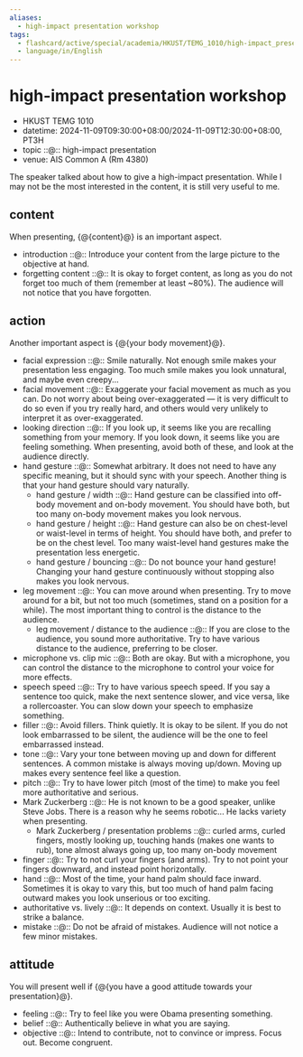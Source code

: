 ```yaml
---
aliases:
  - high-impact presentation workshop
tags:
  - flashcard/active/special/academia/HKUST/TEMG_1010/high-impact_presentation_workshop
  - language/in/English
---
```


# high-impact presentation workshop

- HKUST TEMG 1010
- datetime: 2024-11-09T09:30:00+08:00/2024-11-09T12:30:00+08:00, PT3H
- topic ::@:: high-impact presentation <!--SR:!2025-02-07,62,310!2025-02-13,67,310-->
- venue: AIS Common A (Rm 4380)

The speaker talked about how to give a high-impact presentation. While I may not be the most interested in the content, it is still very useful to me.

## content

When presenting, {@{content}@} is an important aspect. <!--SR:!2025-02-13,67,310-->

- introduction ::@:: Introduce your content from the large picture to the objective at hand. <!--SR:!2025-02-13,67,310!2025-02-07,62,310-->
- forgetting content ::@:: It is okay to forget content, as long as you do not forget too much of them (remember at least ~80%). The audience will not notice that you have forgotten. <!--SR:!2025-02-12,66,310!2025-02-05,60,310-->

## action

Another important aspect is {@{your body movement}@}. <!--SR:!2025-02-12,66,310-->

- facial expression ::@:: Smile naturally. Not enough smile makes your presentation less engaging. Too much smile makes you look unnatural, and maybe even creepy... <!--SR:!2025-03-12,84,348!2025-03-11,83,348-->
- facial movement ::@:: Exaggerate your facial movement as much as you can. Do not worry about being over-exaggerated — it is very difficult to do so even if you try really hard, and others would very unlikely to interpret it as over-exaggerated. <!--SR:!2025-02-07,56,328!2025-03-11,83,348-->
- looking direction ::@:: If you look up, it seems like you are recalling something from your memory. If you look down, it seems like you are feeling something. When presenting, avoid both of these, and look at the audience directly. <!--SR:!2025-02-13,67,310!2025-02-13,67,310-->
- hand gesture ::@:: Somewhat arbitrary. It does not need to have any specific meaning, but it should sync with your speech. Another thing is that your hand gesture should vary naturally. <!--SR:!2025-02-13,67,310!2025-02-13,67,310-->
  - hand gesture / width ::@:: Hand gesture can be classified into off-body movement and on-body movement. You should have both, but too many on-body movement makes you look nervous. <!--SR:!2025-02-13,67,310!2025-02-13,67,310-->
  - hand gesture / height ::@:: Hand gesture can also be on chest-level or waist-level in terms of height. You should have both, and prefer to be on the chest level. Too many waist-level hand gestures make the presentation less energetic. <!--SR:!2025-02-08,63,310!2025-02-13,67,310-->
  - hand gesture / bouncing ::@:: Do not bounce your hand gesture! Changing your hand gesture continuously without stopping also makes you look nervous. <!--SR:!2025-02-13,67,310!2025-02-13,67,310-->
- leg movement ::@:: You can move around when presenting. Try to move around for a bit, but not too much (sometimes, stand on a position for a while). The most important thing to control is the distance to the audience. <!--SR:!2025-02-13,67,310!2025-02-13,67,310-->
  - leg movement / distance to the audience ::@:: If you are close to the audience, you sound more authoritative. Try to have various distance to the audience, preferring to be closer. <!--SR:!2025-02-13,67,310!2025-02-04,59,310-->
- microphone vs. clip mic ::@:: Both are okay. But with a microphone, you can control the distance to the microphone to control your voice for more effects. <!--SR:!2025-02-13,67,310!2025-02-13,67,310-->
- speech speed ::@:: Try to have various speech speed. If you say a sentence too quick, make the next sentence slower, and vice versa, like a rollercoaster. You can slow down your speech to emphasize something. <!--SR:!2025-02-12,66,310!2025-02-05,60,310-->
- filler ::@:: Avoid fillers. Think quietly. It is okay to be silent. If you do not look embarrassed to be silent, the audience will be the one to feel embarrassed instead. <!--SR:!2025-02-12,66,310!2025-02-13,67,310-->
- tone ::@:: Vary your tone between moving up and down for different sentences. A common mistake is always moving up/down. Moving up makes every sentence feel like a question. <!--SR:!2025-02-13,67,310!2025-02-13,67,310-->
- pitch ::@:: Try to have lower pitch (most of the time) to make you feel more authoritative and serious. <!--SR:!2025-02-13,67,310!2025-02-12,66,310-->
- Mark Zuckerberg ::@:: He is not known to be a good speaker, unlike Steve Jobs. There is a reason why he seems robotic... He lacks variety when presenting. <!--SR:!2025-02-13,67,310!2025-02-13,67,310-->
  - Mark Zuckerberg / presentation problems ::@:: curled arms, curled fingers, mostly looking up, touching hands (makes one wants to rub), tone almost always going up, too many on-body movement <!--SR:!2025-01-22,45,290!2025-05-13,116,290-->
- finger ::@:: Try to not curl your fingers (and arms). Try to not point your fingers downward, and instead point horizontally. <!--SR:!2025-02-06,61,310!2025-02-13,67,310-->
- hand ::@:: Most of the time, your hand palm should face inward. Sometimes it is okay to vary this, but too much of hand palm facing outward makes you look unserious or too exciting. <!--SR:!2025-01-23,46,290!2025-02-03,58,310-->
- authoritative vs. lively ::@:: It depends on context. Usually it is best to strike a balance. <!--SR:!2025-02-13,67,310!2025-01-19,45,290-->
- mistake ::@:: Do not be afraid of mistakes. Audience will not notice a few minor mistakes. <!--SR:!2025-02-13,67,310!2025-02-13,67,310-->

## attitude

You will present well if {@{you have a good attitude towards your presentation}@}. <!--SR:!2025-02-02,57,310-->

- feeling ::@:: Try to feel like you were Obama presenting something. <!--SR:!2025-02-08,63,310!2025-01-30,54,310-->
- belief ::@:: Authentically believe in what you are saying. <!--SR:!2025-02-13,67,310!2025-02-01,56,310-->
- objective ::@:: Intend to contribute, not to convince or impress. Focus out. Become congruent. <!--SR:!2025-02-13,67,310!2025-02-13,67,310-->
